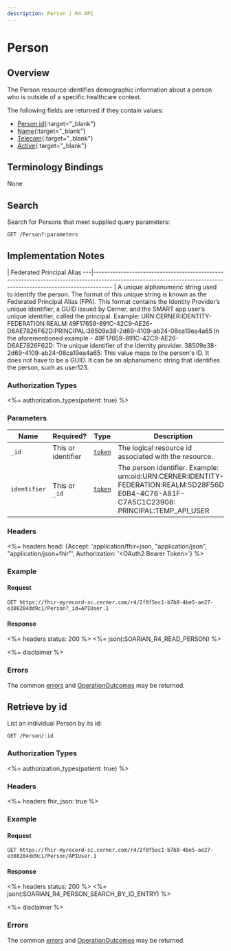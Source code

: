 ```yaml
---
description: Person | R4 API
---
```


# Person




## Overview

The Person resource identifies demographic information about a person who is outside of a specific healthcare context.

The following fields are returned if they contain values:

* [Person id](https://hl7.org/fhir/r4/resource-definitions.html#Resource.id){:target="_blank"}
* [Name](https://hl7.org/fhir/R4/person-definitions.html#Person.name){:target="_blank"}
* [Telecom](https://hl7.org/fhir/R4/person-definitions.html#Person.telecom){:target="_blank"}
* [Active](https://hl7.org/fhir/R4/person-definitions.html#Person.active){:target="_blank"}

## Terminology Bindings

None

## Search

Search for Persons that meet supplied query parameters:

    GET /Person?:parameters

## Implementation Notes

   | Federated Principal Alias
---|-------------------------------------------------------------------------------------------------------------------------------------------------------------------
   | A unique alphanumeric string used to identify the person. The format of this unique string is known as the Federated Principal Alias (FPA). This format contains the Identity Provider’s unique identifier, a GUID issued by Cerner, and the SMART app user’s unique identifier, called the principal. Example: URN:CERNER:IDENTITY-FEDERATION:REALM:49F17659-891C-42C9-AE26-D6AE7826F62D:PRINCIPAL:38509e38-2d69-4109-ab24-08ca19ea4a65 In the aforementioned example -  49F17659-891C-42C9-AE26-D6AE7826F62D: The unique identifier of the Identity provider. 38509e38-2d69-4109-ab24-08ca19ea4a65: This value maps to the person's ID. It does not have to be a GUID. It can be an alphanumeric string that identifies the person, such as user123.

    
### Authorization Types

<%= authorization_types(patient: true) %>

### Parameters

 Name         | Required?           | Type      | Description
--------------|---------------------|-----------|--------------------------------------------------------------------------------------------------------
 `_id`        | This or identifier  | [`token`] | The logical resource id associated with the resource.
 `identifier` | This or `_id`       | [`token`] | The person identifier. Example: urn:oid:URN:CERNER:IDENTITY-FEDERATION:REALM:5D28F56D-E0B4-4C76-A81F-C7A5C1C23908:    PRINCIPAL:TEMP_API_USER


### Headers

 <%= headers head: {Accept: 'application/fhir+json, "application/json", "application/json+fhir"', Authorization: '&lt;OAuth2 Bearer Token>'} %>


### Example

#### Request

    GET https://fhir-myrecord-sc.cerner.com/r4/2f8f5ec1-b7b8-4be5-ae27-e308284dd9c1/Person?_id=APIUser.1

#### Response

<%= headers status: 200 %>
<%= json(:SOARIAN_R4_READ_PERSON) %>

<%= disclaimer %>

### Errors

The common [errors] and [OperationOutcomes] may be returned.

## Retrieve by id

List an individual Person by its id:

    GET /Person/:id

### Authorization Types

<%= authorization_types(patient: true) %>

### Headers

<%= headers fhir_json: true %>

### Example

#### Request

    GET https://fhir-myrecord-sc.cerner.com/r4/2f8f5ec1-b7b8-4be5-ae27-e308284dd9c1/Person/APIUser.1

#### Response

<%= headers status: 200 %>
<%= json(:SOARIAN_R4_PERSON_SEARCH_BY_ID_ENTRY) %>

<%= disclaimer %>

### Errors

The common [errors] and [OperationOutcomes] may be returned.

[`token`]: http://hl7.org/fhir/R4/search.html#token
[errors]: ../../#client-errors
[OperationOutcomes]: ../../#operation-outcomes
